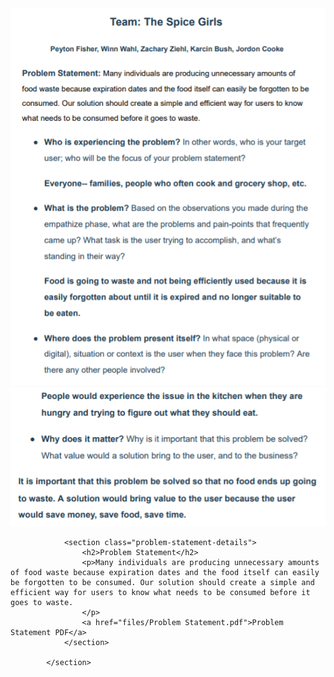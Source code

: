  <section class="problem-statement">
                <img src="images/ProblemStatementPic1.png">
                <img src="images/ProblemStatementPic2.png">

                <section class="problem-statement-details">
                    <h2>Problem Statement</h2>
                    <p>Many individuals are producing unnecessary amounts of food waste because expiration dates and the food itself can easily be forgotten to be consumed. Our solution should create a simple and efficient way for users to know what needs to be consumed before it goes to waste.
                    </p>
                    <a href="files/Problem Statement.pdf">Problem Statement PDF</a>
                </section>

            </section>
